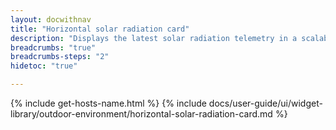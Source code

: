 ```yaml
---
layout: docwithnav
title: "Horizontal solar radiation card"
description: "Displays the latest solar radiation telemetry in a scalable horizontal layout."
breadcrumbs: "true"
breadcrumbs-steps: "2"
hidetoc: "true"

---
```

{% include get-hosts-name.html %}
{% include docs/user-guide/ui/widget-library/outdoor-environment/horizontal-solar-radiation-card.md %}
